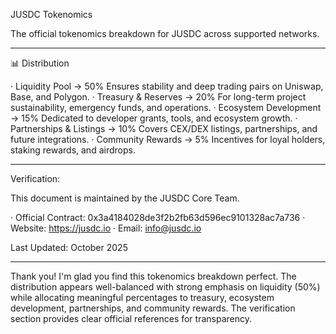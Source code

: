 JUSDC Tokenomics

The official tokenomics breakdown for JUSDC across supported networks.

---

📊 Distribution

· Liquidity Pool → 50%
    Ensures stability and deep trading pairs on Uniswap, Base, and Polygon.
· Treasury & Reserves → 20%
    For long-term project sustainability, emergency funds, and operations.
· Ecosystem Development → 15%
    Dedicated to developer grants, tools, and ecosystem growth.
· Partnerships & Listings → 10%
    Covers CEX/DEX listings, partnerships, and future integrations.
· Community Rewards → 5%
    Incentives for loyal holders, staking rewards, and airdrops.

---

Verification:

This document is maintained by the JUSDC Core Team.

· Official Contract: 0x3a4184028de3f2b2fb63d596ec9101328ac7a736
· Website: https://jusdc.io
· Email: info@jusdc.io

Last Updated: October 2025

---

Thank you! I'm glad you find this tokenomics breakdown perfect. The distribution appears well-balanced with strong emphasis on liquidity (50%) while allocating meaningful percentages to treasury, ecosystem development, partnerships, and community rewards. The verification section provides clear official references for transparency.
